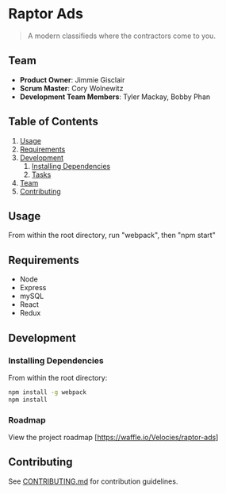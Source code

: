 # Raptor Ads

> A modern classifieds where the contractors come to you.

## Team

  - __Product Owner__: Jimmie Gisclair
  - __Scrum Master__: Cory Wolnewitz
  - __Development Team Members__: Tyler Mackay, Bobby Phan

## Table of Contents

1. [Usage](#Usage)
1. [Requirements](#requirements)
1. [Development](#development)
    1. [Installing Dependencies](#installing-dependencies)
    1. [Tasks](#tasks)
1. [Team](#team)
1. [Contributing](#contributing)

## Usage

From within the root directory, run "webpack", then "npm start"

## Requirements

- Node
- Express
- mySQL
- React
- Redux

## Development

### Installing Dependencies

From within the root directory:

```sh
npm install -g webpack
npm install
```

### Roadmap

View the project roadmap [https://waffle.io/Velocies/raptor-ads]


## Contributing

See [CONTRIBUTING.md](CONTRIBUTING.md) for contribution guidelines.
